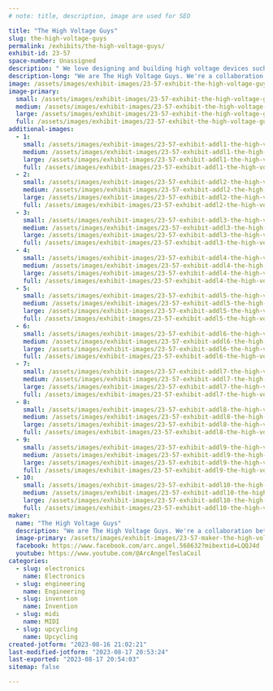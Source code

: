 ```yaml
---
# note: title, description, image are used for SEO

title: "The High Voltage Guys"
slug: the-high-voltage-guys
permalink: /exhibits/the-high-voltage-guys/
exhibit-id: 23-57
space-number: Unassigned
description: " We love designing and building high voltage devices such as Tesla Coils!!"
description-long: "We are The High Voltage Guys. We're a collaboration between Arc Angel Tesla Coil & SciTubeHD. We love designing and building high voltage devices such as Tesla Coils and anything involving electricity. We will have several different types of high voltage demonstrations including thermal energy, wireless energy transmission,Qcw Tesla Coil, static electricity, and two medium sized Tesla Coils, and much much more even a bike generator!!"
image: /assets/images/exhibit-images/23-57-exhibit-the-high-voltage-guys-43-5629-7249-large.jpeg
image-primary: 
  small: /assets/images/exhibit-images/23-57-exhibit-the-high-voltage-guys-43-5629-7249-small.jpeg
  medium: /assets/images/exhibit-images/23-57-exhibit-the-high-voltage-guys-43-5629-7249-medium.jpeg
  large: /assets/images/exhibit-images/23-57-exhibit-the-high-voltage-guys-43-5629-7249-large.jpeg
  full: /assets/images/exhibit-images/23-57-exhibit-the-high-voltage-guys-43-5629-7249-full.jpeg
additional-images: 
  - 1:
    small: /assets/images/exhibit-images/23-57-exhibit-addl1-the-high-voltage-guys-img-4260-small.jpeg
    medium: /assets/images/exhibit-images/23-57-exhibit-addl1-the-high-voltage-guys-img-4260-medium.jpeg
    large: /assets/images/exhibit-images/23-57-exhibit-addl1-the-high-voltage-guys-img-4260-large.jpeg
    full: /assets/images/exhibit-images/23-57-exhibit-addl1-the-high-voltage-guys-img-4260-full.jpeg
  - 2:
    small: /assets/images/exhibit-images/23-57-exhibit-addl2-the-high-voltage-guys-img-4261-small.jpeg
    medium: /assets/images/exhibit-images/23-57-exhibit-addl2-the-high-voltage-guys-img-4261-medium.jpeg
    large: /assets/images/exhibit-images/23-57-exhibit-addl2-the-high-voltage-guys-img-4261-large.jpeg
    full: /assets/images/exhibit-images/23-57-exhibit-addl2-the-high-voltage-guys-img-4261-full.jpeg
  - 3:
    small: /assets/images/exhibit-images/23-57-exhibit-addl3-the-high-voltage-guys-img-4262-small.jpeg
    medium: /assets/images/exhibit-images/23-57-exhibit-addl3-the-high-voltage-guys-img-4262-medium.jpeg
    large: /assets/images/exhibit-images/23-57-exhibit-addl3-the-high-voltage-guys-img-4262-large.jpeg
    full: /assets/images/exhibit-images/23-57-exhibit-addl3-the-high-voltage-guys-img-4262-full.jpeg
  - 4:
    small: /assets/images/exhibit-images/23-57-exhibit-addl4-the-high-voltage-guys-img-4263-small.jpeg
    medium: /assets/images/exhibit-images/23-57-exhibit-addl4-the-high-voltage-guys-img-4263-medium.jpeg
    large: /assets/images/exhibit-images/23-57-exhibit-addl4-the-high-voltage-guys-img-4263-large.jpeg
    full: /assets/images/exhibit-images/23-57-exhibit-addl4-the-high-voltage-guys-img-4263-full.jpeg
  - 5:
    small: /assets/images/exhibit-images/23-57-exhibit-addl5-the-high-voltage-guys-img-4264-small.jpeg
    medium: /assets/images/exhibit-images/23-57-exhibit-addl5-the-high-voltage-guys-img-4264-medium.jpeg
    large: /assets/images/exhibit-images/23-57-exhibit-addl5-the-high-voltage-guys-img-4264-large.jpeg
    full: /assets/images/exhibit-images/23-57-exhibit-addl5-the-high-voltage-guys-img-4264-full.jpeg
  - 6:
    small: /assets/images/exhibit-images/23-57-exhibit-addl6-the-high-voltage-guys-img-4265-small.jpeg
    medium: /assets/images/exhibit-images/23-57-exhibit-addl6-the-high-voltage-guys-img-4265-medium.jpeg
    large: /assets/images/exhibit-images/23-57-exhibit-addl6-the-high-voltage-guys-img-4265-large.jpeg
    full: /assets/images/exhibit-images/23-57-exhibit-addl6-the-high-voltage-guys-img-4265-full.jpeg
  - 7:
    small: /assets/images/exhibit-images/23-57-exhibit-addl7-the-high-voltage-guys-img-4266-small.jpeg
    medium: /assets/images/exhibit-images/23-57-exhibit-addl7-the-high-voltage-guys-img-4266-medium.jpeg
    large: /assets/images/exhibit-images/23-57-exhibit-addl7-the-high-voltage-guys-img-4266-large.jpeg
    full: /assets/images/exhibit-images/23-57-exhibit-addl7-the-high-voltage-guys-img-4266-full.jpeg
  - 8:
    small: /assets/images/exhibit-images/23-57-exhibit-addl8-the-high-voltage-guys-img-4267-small.jpeg
    medium: /assets/images/exhibit-images/23-57-exhibit-addl8-the-high-voltage-guys-img-4267-medium.jpeg
    large: /assets/images/exhibit-images/23-57-exhibit-addl8-the-high-voltage-guys-img-4267-large.jpeg
    full: /assets/images/exhibit-images/23-57-exhibit-addl8-the-high-voltage-guys-img-4267-full.jpeg
  - 9:
    small: /assets/images/exhibit-images/23-57-exhibit-addl9-the-high-voltage-guys-img-4268-small.jpeg
    medium: /assets/images/exhibit-images/23-57-exhibit-addl9-the-high-voltage-guys-img-4268-medium.jpeg
    large: /assets/images/exhibit-images/23-57-exhibit-addl9-the-high-voltage-guys-img-4268-large.jpeg
    full: /assets/images/exhibit-images/23-57-exhibit-addl9-the-high-voltage-guys-img-4268-full.jpeg
  - 10:
    small: /assets/images/exhibit-images/23-57-exhibit-addl10-the-high-voltage-guys-img-4269-small.jpeg
    medium: /assets/images/exhibit-images/23-57-exhibit-addl10-the-high-voltage-guys-img-4269-medium.jpeg
    large: /assets/images/exhibit-images/23-57-exhibit-addl10-the-high-voltage-guys-img-4269-large.jpeg
    full: /assets/images/exhibit-images/23-57-exhibit-addl10-the-high-voltage-guys-img-4269-full.jpeg
maker: 
  name: "The High Voltage Guys"
  description: "We are The High Voltage Guys. We're a collaboration between Arc Angel Tesla Coil & SciTubeHD. We love designing and building high voltage devices such as Tesla Coils and anything involving electricity. We will have several different types of high voltage demonstrations including thermal energy, wireless energy transmission, Qcw Tesla Coil, static electricity, and two medium sized Tesla Coils, and much more even a bike generator!!"
  image-primary: /assets/images/exhibit-images/23-57-maker-the-high-voltage-guys-5629-medium.jpeg
  facebook: https://www.facebook.com/arc.angel.568632?mibextid=LQQJ4d
  youtube: https://www.youtube.com/@ArcAngelTeslaCoil
categories: 
  - slug: electronics
    name: Electronics
  - slug: engineering
    name: Engineering
  - slug: invention
    name: Invention
  - slug: midi
    name: MIDI
  - slug: upcycling
    name: Upcycling
created-jotform: "2023-08-16 21:02:21"
last-modified-jotform: "2023-08-17 20:53:24"
last-exported: "2023-08-17 20:54:03"
sitemap: false

---
```

